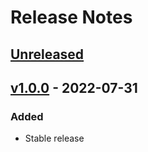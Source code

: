 # Release Notes

## [Unreleased](https://github.com/Kerigard/laravel-roles/compare/v1.0.0...master)

## [v1.0.0](https://github.com/Kerigard/laravel-roles/compare/c19fc61220140f3c0c205b2d3d4586f05810600c...v1.0.0) - 2022-07-31

### Added

- Stable release
